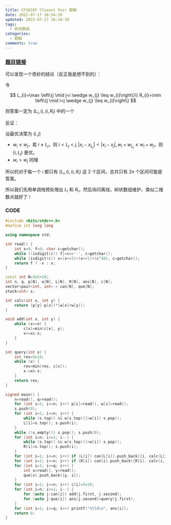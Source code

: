 ```yaml
---
title: CF1635F Closest Pair 题解
date: 2022-07-17 16:34:39
updated: 2022-07-17 16:34:39
tags:
  - 树状数组
categories:
  - 题解
comments: true
---
```

### [题目链接](https://www.luogu.com.cn/problem/CF1635F)

可以发现一个奇妙的结论（反正我是想不到的）：

令

$$
L_{i}=\max \left\{j \mid j<i \wedge w_{j} \leq w_{i}\right\}\\
R_{i}=\min \left\{j \mid i<j \wedge w_{j} \leq w_{i}\right\}
$$

则答案一定为 $(L_i,i),(i,R_i)$ 中的一个

 反证：

设最优决策为 $(i, j)$

- $w_i\le w_j$，若 $i\ne L_j$，则 $i<L_j<j,|x_i-x_{L_j}|<|x_i-x_j|,w_i+w_{L_j}\le w_i+w_j$，则 $(i,L_j)$ 更优。
- $w_i>w_j$ 同理

所以的对于每一个 $i$ 都只有 $(L_i,i),(i,R_i)$ 这 $2$ 个区间，总共只有 $2n$ 个区间可能是答案。

所以我们先用单调栈预处理出 $L_i$ 和 $R_i$，然后询问离线，树状数组维护，类似二维数点就好了！

### CODE

```cpp
#include <bits/stdc++.h>
#define int long long

using namespace std;

int read() {
	int x=0, f=0; char c=getchar();
	while (!isdigit(c)) f|=c=='-', c=getchar();
	while (isdigit(c)) x=(x<<3)+(x<<1)+(c^48), c=getchar();
	return f ? -x : x;
}

const int N=3e5+10;
int n, q, p[N], w[N], L[N], R[N], ans[N], c[N];
vector<pair<int, int> > can[N], que[N];
stack<int> s;

int calc(int x, int y) {
	return (p[y]-p[x])*(w[x]+w[y]);
}

void add(int x, int y) {
	while (x<=n) {
		c[x]=min(c[x], y);
		x+=x&-x;
	}
}

int query(int x) {
	int res=5e18;
	while (x) {
		res=min(res, c[x]);
		x-=x&-x;
	}
	return res;
}

signed main() {
	n=read(), q=read();
	for (int i=1; i<=n; i++) p[i]=read(), w[i]=read();
	s.push(0);
	for (int i=1; i<=n; i++) {
		while (s.top() && w[s.top()]>w[i]) s.pop();
		L[i]=s.top(); s.push(i);
	}
	while (!s.empty()) s.pop(); s.push(0);
	for (int i=n; i>=1; i--) {
		while (s.top() && w[s.top()]>w[i]) s.pop();
		R[i]=s.top(); s.push(i);
	}
	for (int i=1; i<=n; i++) if (L[i]) can[L[i]].push_back({i, calc(L[i], i)});
	for (int i=1; i<=n; i++) if (R[i]) can[i].push_back({R[i], calc(i, R[i])});
	for (int i=1; i<=q; i++) {
		int x=read(), y=read();
		que[x].push_back({y, i});
	}
	for (int i=1; i<=n; i++) c[i]=5e18;
	for (int i=n; i>=1; i--) {
		for (auto j:can[i]) add(j.first, j.second);
		for (auto j:que[i]) ans[j.second]=query(j.first);
	}
	for (int i=1; i<=q; i++) printf("%lld\n", ans[i]);
	return 0;
}
```